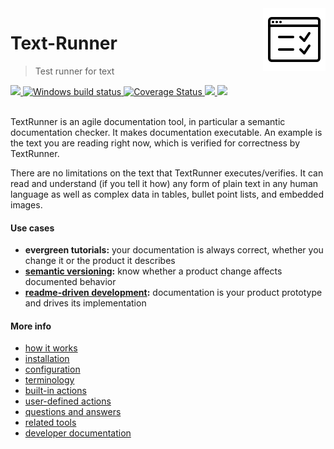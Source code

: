 <!-- logo is from: https://icons8.com/icon/40886/test -->
<img src="documentation/logo2.png" align="right" valign="bottom">

# Text-Runner

> Test runner for text

<a href="https://circleci.com/gh/Originate/text-runner">
  <img src="https://circleci.com/gh/Originate/text-runner.svg?style=shield" />
</a>
<a href="https://ci.appveyor.com/project/kevgo/text-runner/branch/master">
  <img src="https://ci.appveyor.com/api/projects/status/t19jjnrdtmhvenax/branch/master?svg=true " alt="Windows build status" />
</a>
<a href="https://coveralls.io/github/Originate/text-runner?branch=master">
  <img src="https://coveralls.io/repos/github/Originate/text-runner/badge.svg?1" alt='Coverage Status' />
</a>
<a href="https://david-dm.org/originate/text-runner">
  <img src="https://david-dm.org/originate/text-runner.svg" />
</a>
<a href="https://david-dm.org/originate/text-runner#info=devDependencies">
  <img src="https://david-dm.org/originate/text-runner/dev-status.svg" />
</a>
<br><br>

TextRunner is an agile documentation tool, in particular a semantic
documentation checker. It makes documentation executable. An example is the text
you are reading right now, which is verified for correctness by TextRunner.

There are no limitations on the text that TextRunner executes/verifies. It can
read and understand (if you tell it how) any form of plain text in any human
language as well as complex data in tables, bullet point lists, and embedded
images.

#### Use cases

- **evergreen tutorials:** your documentation is always correct, whether you
  change it or the product it describes
- **[semantic versioning](http://semver.org):** know whether a product change
  affects documented behavior
- **[readme-driven development](http://tom.preston-werner.com/2010/08/23/readme-driven-development.html):**
  documentation is your product prototype and drives its implementation

#### More info

- [how it works](documentation/how-it-works.md)
- [installation](documentation/installation.md)
- [configuration](documentation/configuration.md)
- [terminology](documentation/terminology.md)
- [built-in actions](documentation/built-in-actions)
- [user-defined actions](documentation/user-defined-actions.md)
- [questions and answers](documentation/qna.md)
- [related tools](documentation/related-tools.md)
- [developer documentation](CONTRIBUTING.md)
